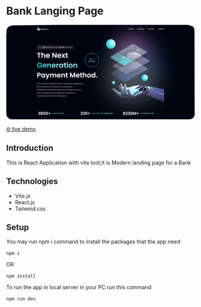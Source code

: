 # Bank Langing Page

  ![demo screenshot](https://github.com/hind-hisham/Bank-App/blob/main/src/assets/bank-app-screenshot.png)

  [🌐 live demo](https://hind-hisham.github.io/Bank-App/)

## Introduction
This is React  Application with vite tool,It is Modern landing page for a Bank

## Technologies
* Vite.js
* React.js
* Tailwind.css

## Setup
You may run npm i command to install the packages that the app need
```
npm i
```
OR
```
npm install
```
To run the app in local server in your PC run this command
```
npm run dev
```
